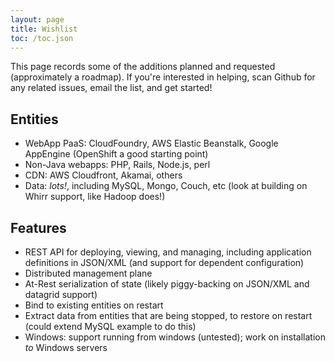 ```yaml
---
layout: page
title: Wishlist
toc: /toc.json
---
```


This page records some of the additions planned and requested
(approximately a roadmap).
If you're interested in helping, scan Github for any related issues,
email the list, and get started!

## Entities

* WebApp PaaS:  CloudFoundry, AWS Elastic Beanstalk, Google AppEngine (OpenShift a good starting point)
* Non-Java webapps:  PHP, Rails, Node.js, perl
* CDN:  AWS Cloudfront, Akamai, others
* Data:  _lots!_, including MySQL, Mongo, Couch, etc (look at building on Whirr support, like Hadoop does!)

## Features

* REST API for deploying, viewing, and managing, including application definitions in JSON/XML (and support for dependent configuration)
* Distributed management plane
* At-Rest serialization of state (likely piggy-backing on JSON/XML and datagrid support)  
* Bind to existing entities on restart
* Extract data from entities that are being stopped, to restore on restart (could extend MySQL example to do this)
* Windows:  support running from windows (untested); work on installation _to_ Windows servers
